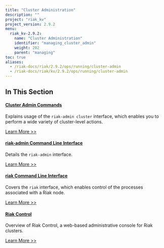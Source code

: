 ```yaml
---
title: "Cluster Administration"
description: ""
project: "riak_kv"
project_version: 2.9.2
menu:
  riak_kv-2.9.2:
    name: "Cluster Administration"
    identifier: "managing_cluster_admin"
    weight: 202
    parent: "managing"
toc: true
aliases:
  - /riak-docs/riak/2.9.2/ops/running/cluster-admin
  - /riak-docs/riak/kv/2.9.2/ops/running/cluster-admin
---
```


[use admin commands]: ./commands/
[use admin riak cli]: ./riak-cli/
[use admin riak-admin]: ./riak-admin/
[use admin riak control]: ./riak-control/

## In This Section

#### [Cluster Admin Commands][use admin commands]

Explains usage of the `riak-admin cluster` interface, which enables you to perform a wide variety of cluster-level actions.

[Learn More >>][use admin commands]

#### [riak-admin Command Line Interface][use admin riak cli]

Details the `riak-admin` interface.

[Learn More >>][use admin riak-admin]

#### [riak Command Line Interface][use admin riak-admin]

Covers the `riak` interface, which enables control of the processes associated with a Riak node.

[Learn More >>][use admin riak cli]

#### [Riak Control][use admin riak control]

Overview of Riak Control, a web-based administrative console for Riak clusters.

[Learn More >>][use admin riak control]
